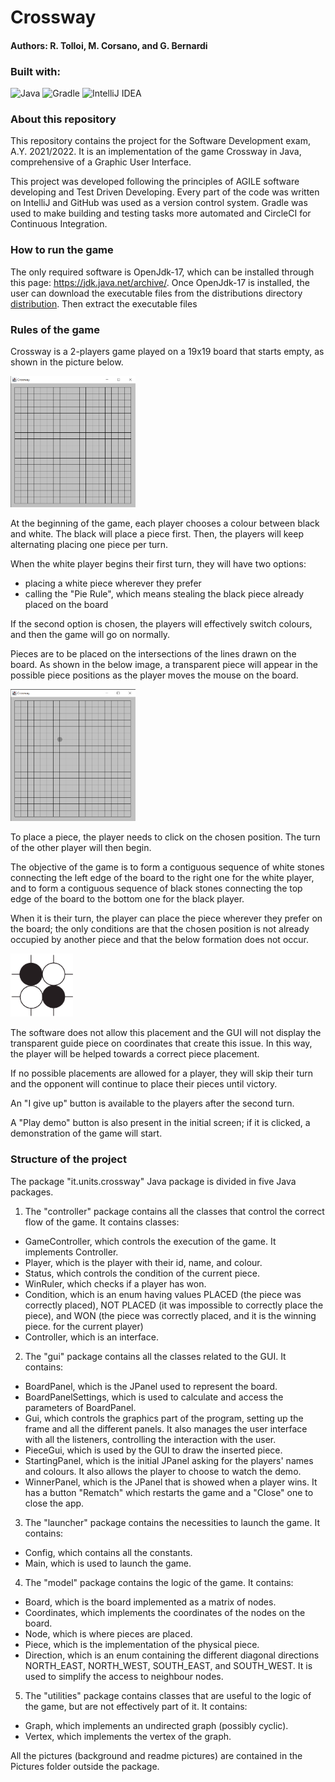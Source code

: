 # Crossway 
#### Authors: R. Tolloi, M. Corsano, and G. Bernardi
### Built with:

![Java](https://img.shields.io/badge/java-%23ED8B00.svg?style=for-the-badge&logo=java&logoColor=white)
![Gradle](https://img.shields.io/badge/Gradle-02303A.svg?style=for-the-badge&logo=Gradle&logoColor=white)
![IntelliJ IDEA](https://img.shields.io/badge/IntelliJIDEA-000000.svg?style=for-the-badge&logo=intellij-idea&logoColor=white)

### About this repository
This repository contains the project for the Software Development exam, A.Y. 2021/2022.
It is an implementation of the game Crossway in Java, comprehensive of a Graphic 
User Interface.

This project was developed following the principles of AGILE software developing and
Test Driven Developing. Every part of the code was written on IntelliJ and GitHub was
used as a version control system. Gradle was used to make building and testing tasks more automated
and CircleCI for Continuous Integration.

### How to run the game
The only required software is OpenJdk-17, which can be installed through this page: https://jdk.java.net/archive/.
Once OpenJdk-17 is installed, the user can download the executable files from the distributions
directory [distribution](build/distributions). Then extract the executable files



### Rules of the game   
Crossway is a 2-players game played on a 19x19 board that starts
empty, as shown in the picture below.

<img src="Pictures/EmptyBoard.png" alt="drawing" width="200"/>

At the beginning of the game, each player chooses a colour 
between black and white. The black will place a piece first. 
Then, the players will keep alternating placing one piece per
turn. 

When the white player begins their first turn, they will have 
two options:
* placing a white piece wherever they prefer
* calling the "Pie Rule", which means stealing the black piece
already placed on the board

If the second option is chosen, the players will effectively
switch colours, and then the game will go on normally.

Pieces are to be placed on the intersections of the lines drawn
on the board. As shown in the below image, a transparent piece
will appear in the possible piece positions as the player moves
the mouse on the board.

<img src="Pictures/BoardWithGhost.png" alt="drawing" width="200"/>

To place a piece, the player needs to click on the chosen
position. The turn of the other player will then begin. 

The objective of the game is to form a contiguous sequence of 
white stones connecting the left edge of the board to the right
one for the white player, and to form a contiguous sequence of
black stones connecting the top edge of the board to the bottom
one for the black player.

When it is their turn, the player can place the piece wherever 
they prefer on the board; the only conditions are that the 
chosen position is not already occupied by another piece and that
 the below formation does not occur.

<img src="Pictures/IllegalPosition.png" alt="drawing" width="100"/>

The software does not allow this placement and the GUI will not
display the transparent guide piece on coordinates that create
this issue. In this way, the player will be helped towards a 
correct piece placement.

If no possible placements are allowed for a player, they will 
skip their turn and the opponent will continue to place their
pieces until victory.

An "I give up" button is available to the players after the second turn. 

A "Play demo" button is also present in the initial screen; if
it is clicked, a demonstration of the game will start.

### Structure of the project
The package "it.units.crossway" Java package is divided in five Java packages.

1. The "controller" package contains all the classes that control the
correct flow of the game. It contains classes:
 * GameController, which controls the
execution of the game. It implements Controller.
 * Player, which is the player with their id, name, and colour.
 * Status, which controls the condition of the current piece.
 * WinRuler, which checks if a player has won.
 * Condition, which is an enum having values PLACED (the piece was 
 correctly placed), NOT PLACED (it was impossible to correctly place the piece),
 and WON (the piece was correctly placed, and it is the winning piece.
 for the current player)
 * Controller, which is an interface.

2. The "gui" package contains all the classes related to the GUI.
It contains:
 * BoardPanel, which is the JPanel used to represent the board.
 * BoardPanelSettings, which is used to calculate and access the parameters of BoardPanel.
 * Gui, which controls the graphics part of the program, setting up the frame and
 all the different panels. It also manages the user interface with all the listeners, controlling the 
 interaction with the user.
 * PieceGui, which is used by the GUI to draw the inserted piece.
 * StartingPanel, which is the initial JPanel asking for the players' names
 and colours. It also allows the player to choose to watch the demo.
 * WinnerPanel, which is the JPanel that is showed when a player wins. It
 has a button "Rematch" which restarts the game and a "Close" one to close the app.
 
3. The "launcher" package contains the necessities to launch the game.
It contains:
 * Config, which contains all the constants.
 * Main, which is used to launch the game.

4. The "model" package contains the logic of the game. It contains:
 * Board, which is the board implemented as a matrix of nodes.
 * Coordinates, which implements the coordinates of the nodes on the
 board.
 * Node, which is where pieces are placed.
 * Piece, which is the implementation of the physical piece.
 * Direction, which is an enum containing the different diagonal directions 
 NORTH_EAST, NORTH_WEST, SOUTH_EAST, and SOUTH_WEST. It is used to simplify the
access to neighbour nodes.

5. The "utilities" package contains classes that are useful to the logic of 
the game, but are not effectively part of it. It contains:
* Graph, which implements an undirected graph (possibly cyclic).
* Vertex, which implements the vertex of the graph.
 
All the pictures (background and readme pictures) are contained in the
Pictures folder outside the package.